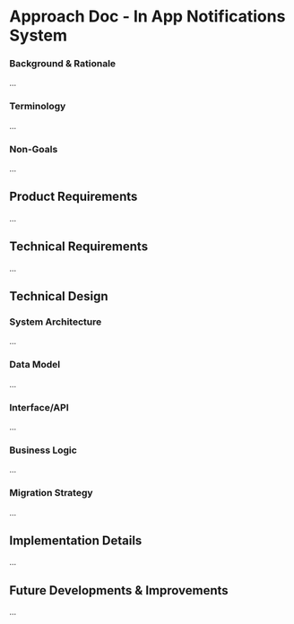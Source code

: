 # Approach Doc - In App Notifications System

### Background & Rationale

...

### Terminology

...

### Non-Goals

...


## Product Requirements

...

## Technical Requirements

...

## Technical Design

### System Architecture

...

### Data Model

...

### Interface/API

...

### Business Logic

...

### Migration Strategy

...

## Implementation Details

...

## Future Developments & Improvements

...
